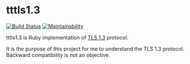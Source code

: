 # tttls1.3

[![Build Status](https://travis-ci.org/thekuwayama/tttls1.3.svg?branch=master)](https://travis-ci.org/thekuwayama/tttls1.3) [![Maintainability](https://api.codeclimate.com/v1/badges/47f3c267d9cfd2c8e388/maintainability)](https://codeclimate.com/github/thekuwayama/tttls1.3/maintainability)

tttls1.3 is Ruby implementation of [TLS 1.3](https://tools.ietf.org/html/rfc8446) protocol.

It is the purpose of this project for me to understand the TLS 1.3 protocol.
Backward compatibility is not an objective.
